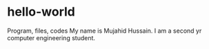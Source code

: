 # hello-world
Program, files, codes
My name is Mujahid Hussain.
I am a second yr computer engineering student.
